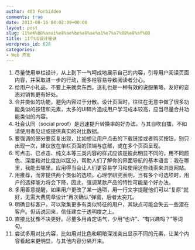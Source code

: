 ```yaml
---
author: 403 Forbidden
comments: true
date: 2013-08-16 04:02:09+00:00
layout: post
slug: 11%e4%b8%aaui%e8%ae%be%e8%ae%a1%e7%a7%98%e8%af%80
title: 11个UI设计秘诀
wordpress_id: 628
categories:
- Web 开发
---
```

  1. 尽量使用单栏设计，从上到下一气呵成地展示自己的内容，引导用户阅读页面内容，并采取进一步的行动，而多栏容易导致阅读者分心。
  2. 给用户小礼品，不要上来就卖东西。送礼也是一种有效的说服策略，友好的姿态对销售更有好处。
  3. 合并类似的功能，避免内容过于分散。设计页面时，往往在无意中做了很多功能类似的按钮和元素，太多的UI碎片造成用户学习成本较高，应当尽量合并功能类似的内容。
  4. 社会认同（social proof）是迅速提升转换率的好办法，与其自吹自擂，不如请使用者见证或提供真实的对比数据。
  5. 要强调的部分要反复出现，比如想让用户点击的下载链接或者购买按钮，别只出现一次，建议放在单栏页面的顶端与底部，或在多个页面呈现。
  6. 可点击、已点击、纯文本等三类内容的样式应该是彼此明显不同的，用不同颜色、深度和对比度加以区分，帮助人们了解你的界面导航的基本语言：我在哪里，我能去哪里。应用得当会让人们更容易学习和使用这些线索来浏览网站。
  7. 用推荐，而非提供两个类似的选项。心理学研究表明，当有多个可选项时，用户的选择能力将会下降，因此，强调某款产品的特性可能是个好办法。
  8. 多用善意提醒，如果用户更改了某一选项，用一行文字提醒他们可以“复原”就好，无需大费周章设计“再次确认”弹窗，后者太突兀。
  9. 明确目标客户，可以聚集更多有类似特征的用户，其缺点可能会失去一些潜在客户。但话说回来，信任建立于透明度之上。
  10. 直接比犹豫不决更好。尽量多用肯定语气，少用“也许”、“有兴趣吗？”等词句。
  11. 尝试多用对比内容，比如用对比色和明暗深浅突出显示不同的元素，让某个内容看起来更明显，与其他内容分隔开来。
